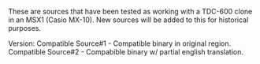 These are sources that have been tested as working with a TDC-600 clone in an MSX1 (Casio MX-10).  New sources will be added to this for historical purposes.

Version:
    Compatible Source#1 - Compatible binary in original region.
    Compatible Source#2 - Compabible binary w/ partial english translation.